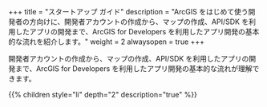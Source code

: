+++
title = "スタートアップ ガイド"
description = "ArcGIS をはじめて使う開発者の方向けに、開発者アカウントの作成から、マップの作成、API/SDK を利用したアプリの開発まで、ArcGIS for Developers を利用したアプリ開発の基本的な流れを紹介します。"
weight = 2
alwaysopen = true
+++

開発者アカウントの作成から、マップの作成、API/SDK を利用したアプリの開発まで、ArcGIS for Developers を利用したアプリ開発の基本的な流れが理解できます。

{{% children style="li" depth="2" description="true"   %}}